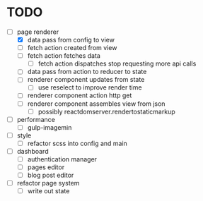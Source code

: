 # TODO

- [ ] page renderer
  - [x] data pass from config to view
  - [ ] fetch action created from view
  - [ ] fetch action fetches data
    - [ ] fetch action dispatches stop requesting more api calls
  - [ ] data pass from action to reducer to state
  - [ ] renderer component updates from state
    - [ ] use reselect to improve render time
  - [ ] renderer component action http get
  - [ ] renderer component assembles view from json
    - [ ] possibly reactdomserver.rendertostaticmarkup
- [ ] performance
  - [ ] gulp-imagemin
- [ ] style
  - [ ] refactor scss into config and main
- [ ] dashboard
  - [ ] authentication manager
  - [ ] pages editor
  - [ ] blog post editor
- [ ] refactor page system
  - [ ] write out state
